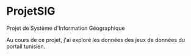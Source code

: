 # ProjetSIG
Projet de Système d'Information Géographique

Au cours de ce projet, j'ai exploré les données des jeux de données du portail tunisien. 
